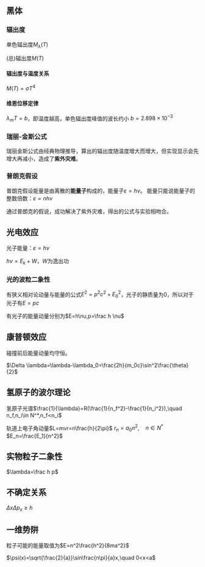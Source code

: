 ## 黑体

### 辐出度

单色辐出度$M_\lambda(T)$

(总)辐出度$M(T)$

#### 辐出度与温度关系

$M(T)=\sigma T^4$

#### 维恩位移定律

$\lambda_mT=b$，即温度越高，单色辐出度峰值的波长约小
$b=2.898\times10^{-3}$

### 瑞丽-金斯公式

瑞丽金斯公式由经典物理推导，算出的辐出度随温度增大而增大，但实现显示会先增大再减小，造成了**紫外灾难**。

### 普朗克假设

普朗克假设能量是由离散的**能量子**构成的，能量子$\varepsilon=h\nu$。
能量只能说能量子的整数倍数：$\varepsilon=nh\nu$

通过普朗克的假说，成功解决了紫外灾难，得出的公式与实验相吻合。

## 光电效应

光子能量：$\varepsilon = h \nu$

$h\nu=E_k+W$，$W$为逸出功

### 光的波粒二象性

有狭义相对论动量与能量的公式$E^2=p^2c^2+E_0^2$，光子的静质量为$0$，所以对于光子有$E=pc$

有光子的能量动量分别为$E=h\nu,p=\frac h \nu$

## 康普顿效应

碰撞前后能量动量均守恒。

$\Delta \lambda=\lambda-\lambda_0=\frac{2h}{m_0c}\sin^2\frac{\theta}{2}$

## 氢原子的波尔理论

氢原子光谱$\frac{1}{\lambda}=R(\frac{1}{n_f^2}-\frac{1}{n_i^2}),\quad n_f,n_i\in N^*,n_f<n_i$

轨道上电子角动量$L=mvr=n\frac{h}{2\pi}$
$r_n=a_0n^2,\quad n\in N^*$
$E_n=\frac{E_1}{n^2}$

## 实物粒子二象性

$\lambda=\frac h p$

## 不确定关系

$\Delta x \Delta p_x \ge h$

## 一维势阱

粒子可能的能量取值为$E=n^2\frac{h^2}{8ma^2}$

$\psi(x)=\sqrt{\frac{2}{a}}\sin\frac{n\pi}{a}x,\quad 0<x<a$

